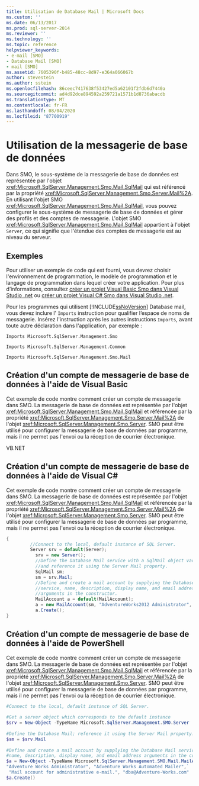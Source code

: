 ```yaml
---
title: Utilisation de Database Mail | Microsoft Docs
ms.custom: ''
ms.date: 06/13/2017
ms.prod: sql-server-2014
ms.reviewer: ''
ms.technology: ''
ms.topic: reference
helpviewer_keywords:
- e-mail [SMO]
- Database Mail [SMO]
- mail [SMO]
ms.assetid: 7605390f-b485-48cc-8d97-e364a066067b
author: stevestein
ms.author: sstein
ms.openlocfilehash: 86ceec7417638f53427ed5a62101f2fdb6d7440a
ms.sourcegitcommit: ad4d92dce894592a259721a1571b1d8736abacdb
ms.translationtype: MT
ms.contentlocale: fr-FR
ms.lasthandoff: 08/04/2020
ms.locfileid: "87700919"
---
```

# <a name="using-database-mail"></a>Utilisation de la messagerie de base de données
  Dans SMO, le sous-système de la messagerie de base de données est représentée par l'objet <xref:Microsoft.SqlServer.Management.Smo.Mail.SqlMail> qui est référencé par la propriété <xref:Microsoft.SqlServer.Management.Smo.Server.Mail%2A>. En utilisant l'objet SMO <xref:Microsoft.SqlServer.Management.Smo.Mail.SqlMail>, vous pouvez configurer le sous-système de messagerie de base de données et gérer des profils et des comptes de messagerie. L'objet SMO <xref:Microsoft.SqlServer.Management.Smo.Mail.SqlMail> appartient à l'objet `Server`, ce qui signifie que l'étendue des comptes de messagerie est au niveau du serveur.  
  
## <a name="examples"></a>Exemples  
 Pour utiliser un exemple de code qui est fourni, vous devrez choisir l'environnement de programmation, le modèle de programmation et le langage de programmation dans lequel créer votre application. Pour plus d’informations, consultez [créer un projet Visual Basic Smo dans Visual Studio .net](../../../database-engine/dev-guide/create-a-visual-basic-smo-project-in-visual-studio-net.md) ou [créer un projet Visual C&#35; Smo dans Visual Studio .net](../how-to-create-a-visual-csharp-smo-project-in-visual-studio-net.md).  
  
 Pour les programmes qui utilisent [!INCLUDE[ssNoVersion](../../../includes/ssnoversion-md.md)] Database mail, vous devez inclure l' `Imports` instruction pour qualifier l’espace de noms de messagerie. Insérez l'instruction après les autres instructions `Imports`, avant toute autre déclaration dans l'application, par exemple :  
  
 `Imports Microsoft.SqlServer.Management.Smo`  
  
 `Imports Microsoft.SqlServer.Management.Common`  
  
 `Imports Microsoft.SqlServer.Management.Smo.Mail`  
  
## <a name="creating-a-database-mail-account-by-using-visual-basic"></a>Création d'un compte de messagerie de base de données à l'aide de Visual Basic  
 Cet exemple de code montre comment créer un compte de messagerie dans SMO. La messagerie de base de données est représentée par l'objet <xref:Microsoft.SqlServer.Management.Smo.Mail.SqlMail> et référencée par la propriété <xref:Microsoft.SqlServer.Management.Smo.Server.Mail%2A> de l'objet <xref:Microsoft.SqlServer.Management.Smo.Server>. SMO peut être utilisé pour configurer la messagerie de base de données par programme, mais il ne permet pas l'envoi ou la réception de courrier électronique.  
  
 VB.NET  
  
<!-- TODO: review snippet reference  [!CODE [SMO How to#SMO_VBMail1](SMO How to#SMO_VBMail1)]  -->  
  
## <a name="creating-a-database-mail-account-by-using-visual-c"></a>Création d'un compte de messagerie de base de données à l'aide de Visual C#  
 Cet exemple de code montre comment créer un compte de messagerie dans SMO. La messagerie de base de données est représentée par l'objet <xref:Microsoft.SqlServer.Management.Smo.Mail.SqlMail> et référencée par la propriété <xref:Microsoft.SqlServer.Management.Smo.Server.Mail%2A> de l'objet <xref:Microsoft.SqlServer.Management.Smo.Server>. SMO peut être utilisé pour configurer la messagerie de base de données par programme, mais il ne permet pas l'envoi ou la réception de courrier électronique.  
  
```csharp  
{  
         //Connect to the local, default instance of SQL Server.  
         Server srv = default(Server);   
           srv = new Server();   
           //Define the Database Mail service with a SqlMail object variable   
           //and reference it using the Server Mail property.   
           SqlMail sm;   
           sm = srv.Mail;   
           //Define and create a mail account by supplying the Database Mail  
           //service, name, description, display name, and email address  
           //arguments in the constructor.   
           MailAccount a = default(MailAccount);   
           a = new MailAccount(sm, "AdventureWorks2012 Administrator", "AdventureWorks2012 Automated Mailer", "Mail account for administrative e-mail.", "dba@Adventure-Works.com");   
           a.Create();    
}  
```  
  
## <a name="creating-a-database-mail-account-by-using-powershell"></a>Création d'un compte de messagerie de base de données à l'aide de PowerShell  
 Cet exemple de code montre comment créer un compte de messagerie dans SMO. La messagerie de base de données est représentée par l'objet <xref:Microsoft.SqlServer.Management.Smo.Mail.SqlMail> et référencée par la propriété <xref:Microsoft.SqlServer.Management.Smo.Server.Mail%2A> de l'objet <xref:Microsoft.SqlServer.Management.Smo.Server>. SMO peut être utilisé pour configurer la messagerie de base de données par programme, mais il ne permet pas l'envoi ou la réception de courrier électronique.
  
```powershell  
#Connect to the local, default instance of SQL Server.  
  
#Get a server object which corresponds to the default instance  
$srv = New-Object -TypeName Microsoft.SqlServer.Management.SMO.Server  
  
#Define the Database Mail; reference it using the Server Mail property.  
$sm = $srv.Mail  
  
#Define and create a mail account by supplying the Database Mail service,  
#name, description, display name, and email address arguments in the constructor.  
$a = New-Object -TypeName Microsoft.SqlServer.Management.SMO.Mail.MailAccount -ArgumentList $sm, `  
"Adventure Works Administrator", "Adventure Works Automated Mailer",`  
 "Mail account for administrative e-mail.", "dba@Adventure-Works.com"  
$a.Create()  
```  
